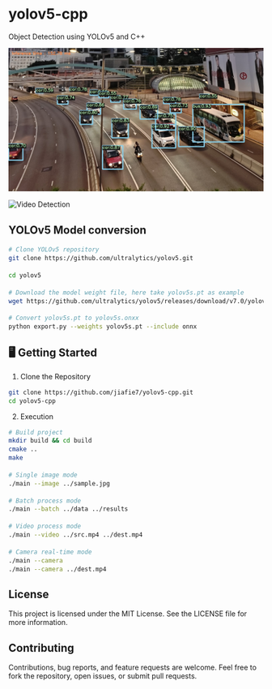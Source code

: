 # yolov5-cpp

Object Detection using YOLOv5 and C++

![Image Detection](./sample_detected.jpg)

![Video Detection](./sample_detected.gif)

## YOLOv5 Model conversion

```sh
# Clone YOLOv5 repository
git clone https://github.com/ultralytics/yolov5.git

cd yolov5

# Download the model weight file, here take yolov5s.pt as example
wget https://github.com/ultralytics/yolov5/releases/download/v7.0/yolov5s.pt

# Convert yolov5s.pt to yolov5s.onxx
python export.py --weights yolov5s.pt --include onnx
```

## 🖥️ Getting Started

1. Clone the Repository

```sh
git clone https://github.com/jiafie7/yolov5-cpp.git
cd yolov5-cpp
```

2. Execution

```sh
# Build project
mkdir build && cd build
cmake ..
make

# Single image mode
./main --image ../sample.jpg

# Batch process mode
./main --batch ../data ../results

# Video process mode
./main --video ../src.mp4 ../dest.mp4

# Camera real-time mode
./main --camera
./main --camera ../dest.mp4
```

## License

This project is licensed under the MIT License. See the LICENSE file for more information.

## Contributing

Contributions, bug reports, and feature requests are welcome. Feel free to fork the repository, open issues, or submit pull requests.
